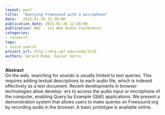 ```yaml
---
layout: post
title:  "Querying Freesound with a microphone"
date:   2015-01-26 12:30:00
publication_date: 2015-01-26 12:30:00
publication: WAC - 1st Web Audio Conference
categories: 
- research
tags:
- voice-search
project_url: http://mtg.upf.edu/node/3176
authors: Gerard Roma, Xavier Serra
---
```


**Abstract**<br>
On the web, searching for sounds is usually limited to text queries. This requires adding textual descriptions to each audio file, which is indexed effectively as a text document. Recent developments in browser technologies allow develop- ers to access the audio input or microphone of the computer, enabling Query by Example (QbE) applications. We present a demonstration system that allows users to make queries on Freesound.org by recording audio in the browser. A basic prototype is available online.
